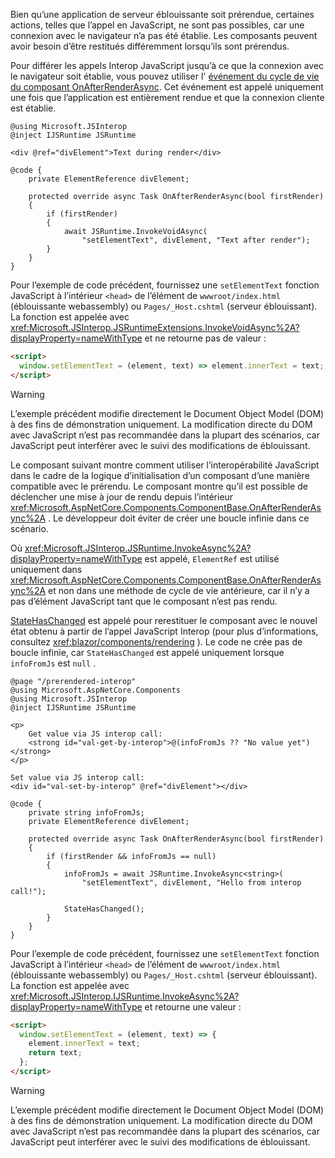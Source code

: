 Bien qu’une application de serveur éblouissante soit prérendue, certaines actions, telles que l’appel en JavaScript, ne sont pas possibles, car une connexion avec le navigateur n’a pas été établie. Les composants peuvent avoir besoin d’être restitués différemment lorsqu’ils sont prérendus.

Pour différer les appels Interop JavaScript jusqu’à ce que la connexion avec le navigateur soit établie, vous pouvez utiliser l' [événement du cycle de vie du composant OnAfterRenderAsync](xref:blazor/components/lifecycle#after-component-render). Cet événement est appelé uniquement une fois que l’application est entièrement rendue et que la connexion cliente est établie.

```cshtml
@using Microsoft.JSInterop
@inject IJSRuntime JSRuntime

<div @ref="divElement">Text during render</div>

@code {
    private ElementReference divElement;

    protected override async Task OnAfterRenderAsync(bool firstRender)
    {
        if (firstRender)
        {
            await JSRuntime.InvokeVoidAsync(
                "setElementText", divElement, "Text after render");
        }
    }
}
```

Pour l’exemple de code précédent, fournissez une `setElementText` fonction JavaScript à l’intérieur `<head>` de l’élément de `wwwroot/index.html` (éblouissante webassembly) ou `Pages/_Host.cshtml` (serveur éblouissant). La fonction est appelée avec <xref:Microsoft.JSInterop.JSRuntimeExtensions.InvokeVoidAsync%2A?displayProperty=nameWithType> et ne retourne pas de valeur :

```html
<script>
  window.setElementText = (element, text) => element.innerText = text;
</script>
```

> [!WARNING]
> L’exemple précédent modifie directement le Document Object Model (DOM) à des fins de démonstration uniquement. La modification directe du DOM avec JavaScript n’est pas recommandée dans la plupart des scénarios, car JavaScript peut interférer avec le suivi des modifications de éblouissant.

Le composant suivant montre comment utiliser l’interopérabilité JavaScript dans le cadre de la logique d’initialisation d’un composant d’une manière compatible avec le prérendu. Le composant montre qu’il est possible de déclencher une mise à jour de rendu depuis l’intérieur <xref:Microsoft.AspNetCore.Components.ComponentBase.OnAfterRenderAsync%2A> . Le développeur doit éviter de créer une boucle infinie dans ce scénario.

Où <xref:Microsoft.JSInterop.JSRuntime.InvokeAsync%2A?displayProperty=nameWithType> est appelé, `ElementRef` est utilisé uniquement dans <xref:Microsoft.AspNetCore.Components.ComponentBase.OnAfterRenderAsync%2A> et non dans une méthode de cycle de vie antérieure, car il n’y a pas d’élément JavaScript tant que le composant n’est pas rendu.

[StateHasChanged](xref:blazor/components/lifecycle#state-changes) est appelé pour rerestituer le composant avec le nouvel état obtenu à partir de l’appel JavaScript Interop (pour plus d’informations, consultez <xref:blazor/components/rendering> ). Le code ne crée pas de boucle infinie, car `StateHasChanged` est appelé uniquement lorsque `infoFromJs` est `null` .

```cshtml
@page "/prerendered-interop"
@using Microsoft.AspNetCore.Components
@using Microsoft.JSInterop
@inject IJSRuntime JSRuntime

<p>
    Get value via JS interop call:
    <strong id="val-get-by-interop">@(infoFromJs ?? "No value yet")</strong>
</p>

Set value via JS interop call:
<div id="val-set-by-interop" @ref="divElement"></div>

@code {
    private string infoFromJs;
    private ElementReference divElement;

    protected override async Task OnAfterRenderAsync(bool firstRender)
    {
        if (firstRender && infoFromJs == null)
        {
            infoFromJs = await JSRuntime.InvokeAsync<string>(
                "setElementText", divElement, "Hello from interop call!");

            StateHasChanged();
        }
    }
}
```

Pour l’exemple de code précédent, fournissez une `setElementText` fonction JavaScript à l’intérieur `<head>` de l’élément de `wwwroot/index.html` (éblouissante webassembly) ou `Pages/_Host.cshtml` (serveur éblouissant). La fonction est appelée avec <xref:Microsoft.JSInterop.IJSRuntime.InvokeAsync%2A?displayProperty=nameWithType> et retourne une valeur :

```html
<script>
  window.setElementText = (element, text) => {
    element.innerText = text;
    return text;
  };
</script>
```

> [!WARNING]
> L’exemple précédent modifie directement le Document Object Model (DOM) à des fins de démonstration uniquement. La modification directe du DOM avec JavaScript n’est pas recommandée dans la plupart des scénarios, car JavaScript peut interférer avec le suivi des modifications de éblouissant.
